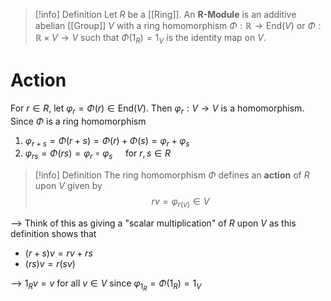 
>[!info] Definition
>Let $R$ be a [[Ring]]. An **R-Module** is an additive abelian [[Group]] $V$ with a ring homomorphism $\Phi: \mathbb{R} \to \text{End}(V)$ or $\Phi: \mathbb{R} \times V \to V$ such that $\Phi(1_R) = 1_V$ is the identity map on $V$.


# Action

For $r \in R$, let $\varphi_{r}= \Phi(r) \in \text{End}(V)$. Then $\varphi_{r}: V\to V$ is a homomorphism. Since $\Phi$ is a ring homomorphism
1. $\varphi_{r+s} = \Phi(r+s) = \Phi(r) + \Phi(s) = \varphi_{r}+ \varphi_s$ 
2. $\varphi_{rs} = \Phi(rs) = \varphi_{r}\circ \varphi_{s}\quad$   for $r,s\in R$ 


>[!info] Definition
> The ring homomorphism $\Phi$ defines an **action** of $R$ upon $V$ given by
> $$rv = \varphi_{r(v)}\in V$$

--> Think of this as giving a "scalar multiplication" of $R$ upon $V$ as this definition shows that 
- $(r+s)v = rv + rs$
- $(rs)v = r(sv)$ 

--> $1_{R} v = v$   for all $v \in V$ since  $\varphi_{1_{R}} = \Phi(1_{R})= 1_V$ 







